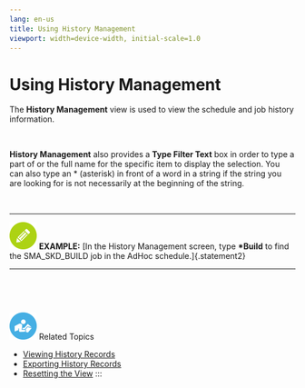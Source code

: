 ```yaml
---
lang: en-us
title: Using History Management
viewport: width=device-width, initial-scale=1.0
---
```


#  Using History Management

The **History Management** view is used to view the schedule and job
history information.

 

**History Management** also provides a **Type Filter Text** box in order
to type a part of or the full name for the specific item to display the
selection. You can also type an \* (asterisk) in front of a word in a
string if the string you are looking for is not necessarily at the
beginning of the string.

 

  --------------------------------------------------------------------------------------------------------------------------------- -------------------------------------------------------------------------------------------------------------------------------------
  ![White pencil icon on green circular background](../../../Resources/Images/example-icon(48x48).png "Example icon")   **EXAMPLE:** [In the History Management screen, type **\*Build** to find the SMA_SKD_BUILD job in the AdHoc schedule.]{.statement2}
  --------------------------------------------------------------------------------------------------------------------------------- -------------------------------------------------------------------------------------------------------------------------------------

 

 

![White "person reading" icon on blue circular background](../../../Resources/Images/moreinfo-icon(48x48).png "More Info icon")
Related Topics

-   [Viewing History     Records](Viewing-and-Exporting-History-Records.md#Viewing)
-   [Exporting History     Records](Viewing-and-Exporting-History-Records.md#Exportin)
-   [Resetting the     View](Viewing-and-Exporting-History-Records.md#Resettin)
:::

 

